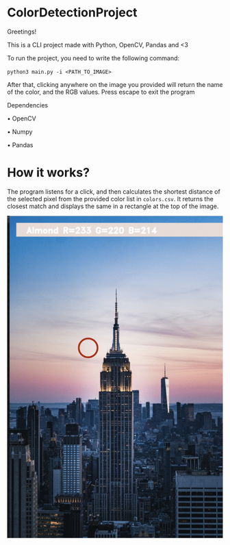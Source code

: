 # ColorDetectionProject

Greetings!

This is a CLI project made with Python, OpenCV, Pandas and <3

To run the project, you need to write the following command:

  `python3 main.py -i <PATH_TO_IMAGE>`
  
After that, clicking anywhere on the image you provided will return the name of the color, and the RGB values. Press escape to exit the program

Dependencies

• OpenCV

• Numpy

• Pandas

# How it works?

The program listens for a click, and then calculates the shortest distance of the selected pixel from the provided color list in `colors.csv`. It returns the closest match and displays the same in a rectangle at the top of the image.

![GIF representation of the project](https://github.com/AdityaPrakash-26/ColorDetectionProject/blob/master/assets/ColorRecogGIF.gif)
